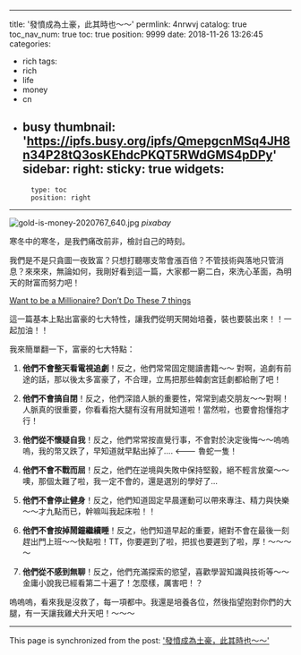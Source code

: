 
---
title: '發憤成為土豪，此其時也～～'
permlink: 4nrwvj
catalog: true
toc_nav_num: true
toc: true
position: 9999
date: 2018-11-26 13:26:45
categories:
- rich
tags:
- rich
- life
- money
- cn
- busy
thumbnail: 'https://ipfs.busy.org/ipfs/QmepgcnMSq4JH8n34P28tQ3osKEhdcPKQT5RWdGMS4pDPy'
sidebar:
    right:
        sticky: true
widgets:
    -
        type: toc
        position: right
---


![gold-is-money-2020767_640.jpg](https://ipfs.busy.org/ipfs/QmepgcnMSq4JH8n34P28tQ3osKEhdcPKQT5RWdGMS4pDPy)
*pixabay*

寒冬中的寒冬，是我們痛改前非，檢討自己的時刻。

我們是不是只貪圖一夜致富？只想打聽哪支幣會漲百倍？不管技術與落地只管消息？來來來，無論如何，我剛好看到這一篇，大家都一窮二白，來洗心革面，為明天的財富而努力吧！

[Want to be a Millionaire? Don’t Do These 7 things](https://medium.com/marketing-and-entrepreneurship/want-to-be-a-millionaire-dont-do-these-7-things-72b51cfe082c)

這一篇基本上點出富豪的七大特性，讓我們從明天開始培養，裝也要裝出來！！一起加油！！

我來簡單翻一下，富豪的七大特點：

1. **他們不會整天看電視追劇**！反之，他們常常固定閱讀書籍～～ 對啊，追劇有前途的話，那以後太多富豪了，不合理，立馬把那些韓劇宮廷劇都給刪了吧！

2. **他們不會搞自閉**！反之，他們深諳人脈的重要性，常常到處交朋友～～對啊！人脈真的很重要，你看看抱大腿有沒有用就知道啦！當然啦，也要會抱懂抱才行！

3. **他們從不懷疑自我**！反之，他們常常按直覺行事，不會對於決定後悔～～嗚嗚嗚，我的幣又跌了，早知道就早點出掉了.... <--- 魯蛇一隻！

4. **他們不會不戰而屈**！反之，他們在逆境與失敗中保持堅毅，絕不輕言放棄～～噢，那個太難了啦，我一定不會的，還是選別的學好了...

5. **他們不會停止健身**！反之，他們知道固定早晨運動可以帶來專注、精力與快樂～～才九點而已，幹嘛叫我起床啦！！

6. **他們不會按掉鬧鐘繼續睡**！反之，他們知道早起的重要，絕對不會在最後一刻趕出門上班～～快點啦！TT，你要遲到了啦，把拔也要遲到了啦，厚！～～～～

7. **他們從不感到無聊**！反之，他們充滿探索的慾望，喜歡學習知識與技術等～～金庸小說我已經看第二十遍了！怎麼樣，厲害吧！？

嗚嗚嗚，看來我是沒救了，每一項都中。我還是培養各位，然後指望抱對你們的大腿，有一天讓我雞犬升天吧！～～～



- - -

This page is synchronized from the post: ['發憤成為土豪，此其時也～～'](https://steemit.com/@deanliu/4nrwvj)
